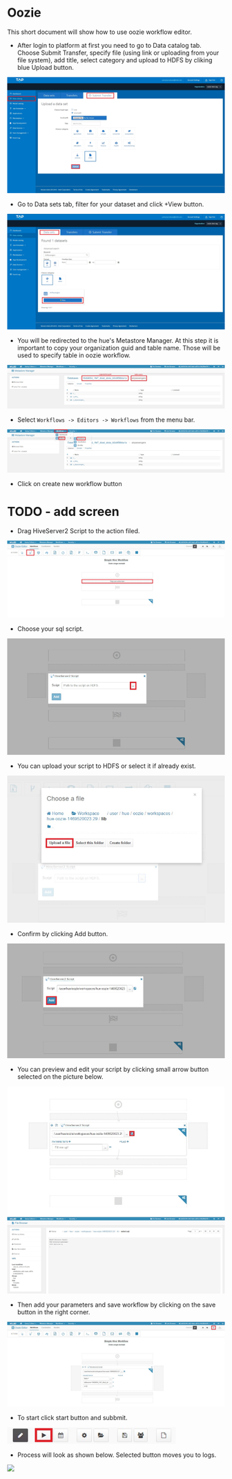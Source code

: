 # Oozie

This short document will show how to use oozie workflow editor.

* After login to platform at first you need to go to Data catalog tab. 
Choose Submit Transfer, specify file (using link or uploading from your file system),
add title, select category and upload to HDFS by cliking blue Upload button.

![](https://github.com/pprzekwa/FAQs/blob/DPNG-9509-oozie-usage/images/oozie_man/upload_file.jpg)

* Go to Data sets tab, filter for your dataset and click +View button.

![](https://github.com/pprzekwa/FAQs/blob/DPNG-9509-oozie-usage/images/oozie_man/tap_view.jpg)

* You will be redirected to the hue's Metastore Manager. At this step it is important to copy
your organization guid and table name. Those will be used to specify table in oozie workflow.

![](https://github.com/pprzekwa/FAQs/blob/DPNG-9509-oozie-usage/images/oozie_man/org_table_copy.jpg)

* Select `Workflows -> Editors -> Workflows` from the menu bar.

![](https://github.com/pprzekwa/FAQs/blob/DPNG-9509-oozie-usage/images/oozie_man/go_to_workflows.jpg)

* Click on create new workflow button

# TODO - add screen

* Drag HiveServer2 Script to the action filed.

![](https://github.com/pprzekwa/FAQs/blob/DPNG-9509-oozie-usage/images/oozie_man/drag_hive_server.jpg)

* Choose your sql script.

![](https://github.com/pprzekwa/FAQs/blob/DPNG-9509-oozie-usage/images/oozie_man/choose_sql_sript.jpg)

* You can upload your script to HDFS or select it if already exist.

![](https://github.com/pprzekwa/FAQs/blob/DPNG-9509-oozie-usage/images/oozie_man/select_script.jpg)

* Confirm by clicking Add button.

![](https://github.com/pprzekwa/FAQs/blob/DPNG-9509-oozie-usage/images/oozie_man/add_sql_script.jpg)

* You can preview and edit your script by clicking small arrow button selected on the picture below.

![](https://github.com/pprzekwa/FAQs/blob/DPNG-9509-oozie-usage/images/oozie_man/sql_preview.jpg)
![](https://github.com/pprzekwa/FAQs/blob/DPNG-9509-oozie-usage/images/oozie_man/sql_code_preview.jpg)

* Then add your parameters and save workflow by clicking on the save button in the right corner.

![](https://github.com/pprzekwa/FAQs/blob/DPNG-9509-oozie-usage/images/oozie_man/save_workflow.jpg)

* To start click start button and subbmit.

![](https://github.com/pprzekwa/FAQs/blob/DPNG-9509-oozie-usage/images/oozie_man/start_workflow.jpg)

* Process will look as shown below. Selected button moves you to logs.

![](https://github.com/pprzekwa/FAQs/blob/DPNG-9509-oozie-usage/images/oozie_man/workflow_in_progres.jpg)





